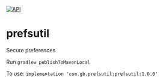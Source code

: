 [![API](https://img.shields.io/badge/API-21%2B-brightgreen.svg?style=flat)](https://android-arsenal.com/api?level=21)

# prefsutil
Secure preferences

Run `gradlew publishToMavenLocal`

To use: `implementation 'com.gb.prefsutil:prefsutil:1.0.0'`
